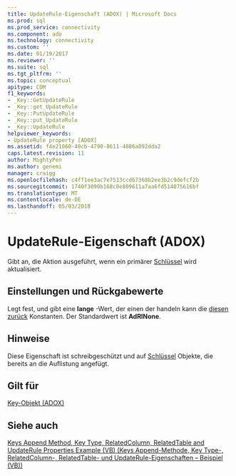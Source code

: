 ```yaml
---
title: UpdateRule-Eigenschaft (ADOX) | Microsoft Docs
ms.prod: sql
ms.prod_service: connectivity
ms.component: ado
ms.technology: connectivity
ms.custom: ''
ms.date: 01/19/2017
ms.reviewer: ''
ms.suite: sql
ms.tgt_pltfrm: ''
ms.topic: conceptual
apitype: COM
f1_keywords:
- _Key::GetUpdateRule
- _Key::get_UpdateRule
- _Key::PutUpdateRule
- _Key::put_UpdateRule
- _Key::UpdateRule
helpviewer_keywords:
- UpdateRule property [ADOX]
ms.assetid: f4e21060-40cb-4790-8611-4086a092dda2
caps.latest.revision: 11
author: MightyPen
ms.author: genemi
manager: craigg
ms.openlocfilehash: c4ff1ee3ac7e7513ccd67368b2ee3b2c9defcf2b
ms.sourcegitcommit: 1740f3090b168c0e809611a7aa6fd514075616bf
ms.translationtype: MT
ms.contentlocale: de-DE
ms.lasthandoff: 05/03/2018
---
```

# <a name="updaterule-property-adox"></a>UpdateRule-Eigenschaft (ADOX)
Gibt an, die Aktion ausgeführt, wenn ein primärer [Schlüssel](../../../ado/reference/adox-api/key-object-adox.md) wird aktualisiert.  
  
## <a name="settings-and-return-values"></a>Einstellungen und Rückgabewerte  
 Legt fest, und gibt eine **lange** -Wert, der einen der handeln kann die [diesen zurück](../../../ado/reference/adox-api/ruleenum.md) Konstanten. Der Standardwert ist **AdRINone**.  
  
## <a name="remarks"></a>Hinweise  
 Diese Eigenschaft ist schreibgeschützt und auf [Schlüssel](../../../ado/reference/adox-api/key-object-adox.md) Objekte, die bereits an die Auflistung angefügt.  
  
## <a name="applies-to"></a>Gilt für  
 [Key-Objekt (ADOX)](../../../ado/reference/adox-api/key-object-adox.md)  
  
## <a name="see-also"></a>Siehe auch  
 [Keys Append Method, Key Type, RelatedColumn, RelatedTable and UpdateRule Properties Example (VB) (Keys Append-Methode, Key Type-, RelatedColumn-, RelatedTable- und UpdateRule-Eigenschaften – Beispiel (VB))](../../../ado/reference/adox-api/keys-append-method-key-type-relatedcolumn-relatedtable-example-vb.md)
